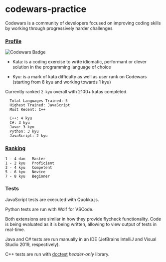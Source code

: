 # codewars-practice

Codewars is a community of developers focused on improving coding skills by working through progressively harder challenges

### [Profile](http://www.codewars.com/users/krnets)
![Codewars Badge](https://www.codewars.com/users/krnets/badges/small)

- Kata: is a coding exercise to write idiomatic, performant or clever solution in the programming language of choice

- Kyu: is a mark of kata difficulty as well as user rank on Codewars (starting from 8 kyu and working towards 1 kyu)

Currently ranked `2 kyu` overall with 2100+ katas completed.

```
  Total Languages Trained: 5
  Highest Trained: JavaScript
  Most Recent: C++

  C++: 4 kyu
  C#: 3 kyu
  Java: 3 kyu
  Python: 3 kyu
  JavaScript: 2 kyu
```


### [Ranking](http://www.codewars.com/about)
```
1 - 4 dan   Master
1 - 2 kyu   Proficient
3 - 4 kyu   Competent
5 - 6 kyu   Novice
7 - 8 kyu   Beginner
```

### Tests

JavaScript tests are executed with Quokka.js.

Python tests are run with Wolf for VSCode.

Both extensions are similar in how they provide flycheck functionality.
Code is being evaluated as it is being written, allowing to view output of tests in real-time.

Java and C# tests are run manually in an IDE (JetBrains IntelliJ and Visual Studio 2019, respectively).

C++ tests are run with [doctest](https://github.com/onqtam/doctest) *header-only* library.
